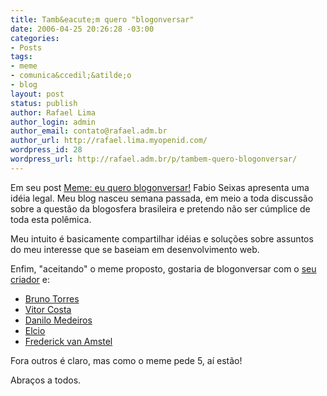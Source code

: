 ```yaml
---
title: Tamb&eacute;m quero "blogonversar"
date: 2006-04-25 20:26:28 -03:00
categories:
- Posts
tags:
- meme
- comunica&ccedil;&atilde;o
- blog
layout: post
status: publish
author: Rafael Lima
author_login: admin
author_email: contato@rafael.adm.br
author_url: http://rafael.lima.myopenid.com/
wordpress_id: 28
wordpress_url: http://rafael.adm.br/p/tambem-quero-blogonversar/
---
```


Em seu post <a target="_blank" title="Ler o post (nova janela)" href="http://blog.fabioseixas.com.br/archives/2006/04/meme_eu_quero_b.html">Meme: eu quero blogonversar!</a> Fabio Seixas apresenta uma id&eacute;ia legal. Meu blog nasceu semana passada, em meio a toda discuss&atilde;o sobre a quest&atilde;o da blogosfera brasileira e pretendo n&atilde;o ser c&uacute;mplice de toda esta pol&ecirc;mica.

Meu intuito &eacute;  basicamente compartilhar id&eacute;ias e solu&ccedil;&otilde;es sobre assuntos do meu interesse que se baseiam em desenvolvimento web.

Enfim, "aceitando" o meme proposto, gostaria de blogonversar com o <a target="_blank" title="Visitar o blog (nova janela)" href="http://blog.fabioseixas.com.br">seu criador</a> e:
<ul>
	<li><a target="_blank" title="Acessar o blog (nova janela)" href="http://brunotorres.net/">Bruno Torres</a></li>
	<li><a target="_blank" title="Visitar o blog (nova janela)" href="http://designcriativo.com/">Vitor Costa</a></li>
	<li><a target="_blank" title="Visitar o blog (nova janela)" href="http://www.digitalminds.com.br/blog/">Danilo Medeiros</a></li>
	<li><a target="_blank" title="Visitar o blog (nova janela)" href="http://blog.elcio.com.br/">Elcio</a></li>
	<li><a target="_blank" title="Visitar o blog (nova janela)" href="http://www.usabilidoido.com.br/">Frederick van Amstel</a></li>
</ul>
Fora outros &eacute; claro, mas como o meme pede 5, a&iacute; est&atilde;o!

Abra&ccedil;os a todos.
